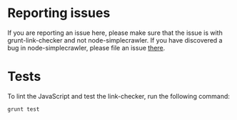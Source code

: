# Reporting issues

If you are reporting an issue here, please make sure that the issue is with grunt-link-checker and not node-simplecrawler. If you have discovered a bug in node-simplecrawler, please file an issue [there](https://github.com/cgiffard/node-simplecrawler/issues/new).

# Tests

To lint the JavaScript and test the link-checker, run the following command:

```bash
grunt test
```
